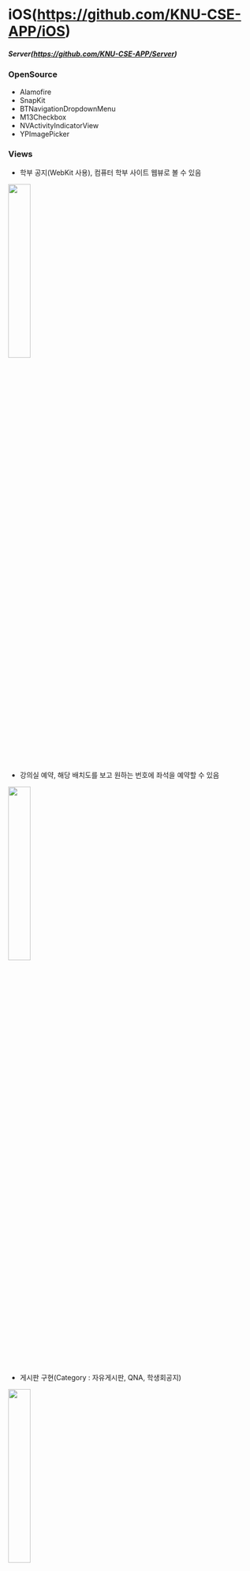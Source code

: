 # iOS(https://github.com/KNU-CSE-APP/iOS)
##### Server(https://github.com/KNU-CSE-APP/Server)

### OpenSource

- Alamofire
- SnapKit
- BTNavigationDropdownMenu
- M13Checkbox
- NVActivityIndicatorView
- YPImagePicker

### Views

- 학부 공지(WebKit 사용), 컴퓨터 학부 사이트 웹뷰로 볼 수 있음
<img src = "https://user-images.githubusercontent.com/40800157/130425210-1bc31c58-33fa-4730-849a-0d04a4a81744.png" width="30%" height="30%">

- 강의실 예약, 해당 배치도를 보고 원하는 번호에 좌석을 예약할 수 있음
<img src = "https://user-images.githubusercontent.com/40800157/130425286-1eb4bf1a-92b9-4a72-b3f2-293f74fc81d0.png" width="30%" height="30%">

- 게시판 구현(Category : 자유게시판, QNA, 학생회공지)
<img src = "https://user-images.githubusercontent.com/40800157/130425358-d16a70b8-3038-4743-9fb7-d52a7b570e29.png" width="30%" height="30%">

- 마이페이지에서 다수 기능 구현(회원정보보기, 비밀번호 변경, 회원탈퇴, 예약내역, 내가 쓴 글, 환경설정, 로그아웃)
<img src = "https://user-images.githubusercontent.com/40800157/130425471-ac16a1e2-fe6a-49ee-a5c0-ef28221146af.png" width="30%" height="30%">
